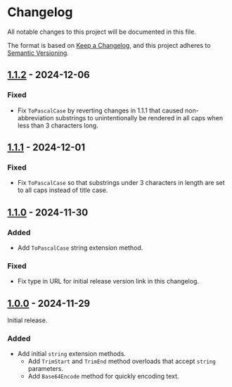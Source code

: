 # Changelog

All notable changes to this project will be documented in this file.

The format is based on [Keep a Changelog](https://keepachangelog.com/en/1.1.0/),
and this project adheres to [Semantic Versioning](https://semver.org/spec/v2.0.0.html).

## [1.1.2] - 2024-12-06

### Fixed

- Fix `ToPascalCase` by reverting changes in 1.1.1 that caused non-abbreviation substrings to unintentionally be rendered in all caps when less than 3 characters long.

## [1.1.1] - 2024-12-01

### Fixed

- Fix `ToPascalCase` so that substrings under 3 characters in length are set to all caps instead of title case.

## [1.1.0] - 2024-11-30

### Added

- Add `ToPascalCase` string extension method.

### Fixed

- Fix type in URL for initial release version link in this changelog.

## [1.0.0] - 2024-11-29

Initial release.

### Added

- Add initial `string` extension methods.
  - Add `TrimStart` and `TrimEnd` method overloads that accept `string` parameters.
  - Add `Base64Encode` method for quickly encoding text.

[1.1.2]: https://github.com/twcrews/primitive-extensions/compare/1.1.1...1.1.2
[1.1.1]: https://github.com/twcrews/primitive-extensions/compare/1.1.0...1.1.1
[1.1.0]: https://github.com/twcrews/primitive-extensions/compare/1.0.0...1.1.0
[1.0.0]: https://github.com/twcrews/primitive-extensions/releases/tag/1.0.0
